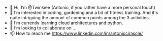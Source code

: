 - 👋 Hi, I’m @Twinkiee (Antonio, if you rather have a more personal touch)
- 👀 I’m interested in coding, gardening and a bit of fitness training. And it's quite intriguing the amount of common points among the 3 activities.
- 🌱 I’m currently learning cloud architectures and python.
- 💞️ I’m looking to collaborate on ...
- 📫 How to reach me https://www.linkedin.com/in/antoniocirasole/

<!---
Twinkiee/Twinkiee is a ✨ special ✨ repository because its `README.md` (this file) appears on your GitHub profile.
You can click the Preview link to take a look at your changes.
--->
